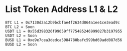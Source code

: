 # List Token Address L1 & L2
```
BTC L1 = 0x7130d2a12b9bcbfae4f2634d864a1ee1ce3ead9c
BTC L2 = Soon
USDT L1 = 0x55d398326f99059ff775485246999027b3197955
USDT L2 = Soon
BUSD L1 = 0xe9e7cea3dedca5984780bafc599bd69add087d56
BUSD L2 = Soon
```
